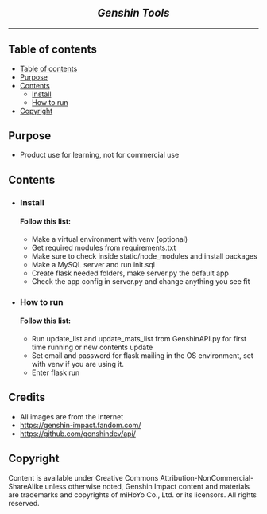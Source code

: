 <h2 align="center">
<i>Genshin Tools</i>
</h2>

---

## Table of contents
- [ Table of contents](#table-of-contents)
- [ Purpose](#purpose)
- [ Contents](#contents)
  - [ Install](#install)
  - [ How to run](#how-to-run)
- [ Copyright](#copyright)

## Purpose
- Product use for learning, not for commercial use

## Contents
- ### Install
  #### Follow this list:
  - Make a virtual environment with venv (optional)
  - Get required modules from requirements.txt
  - Make sure to check inside static/node_modules and install packages
  - Make a MySQL server and run init.sql
  - Create flask needed folders, make server.py the default app
  - Check the app config in server.py and change anything you see fit
 
- ### How to run
  #### Follow this list:
  - Run update_list and update_mats_list from GenshinAPI.py for first time running or new contents update
  - Set email and password for flask mailing in the OS environment, set with venv if you are using it.
  - Enter flask run

## Credits
- All images are from the internet
- https://genshin-impact.fandom.com/
- https://github.com/genshindev/api/

## Copyright
Content is available under Creative Commons Attribution-NonCommercial-ShareAlike unless otherwise noted, Genshin Impact content and materials are trademarks and copyrights of miHoYo Co., Ltd. or its licensors. All rights reserved.

